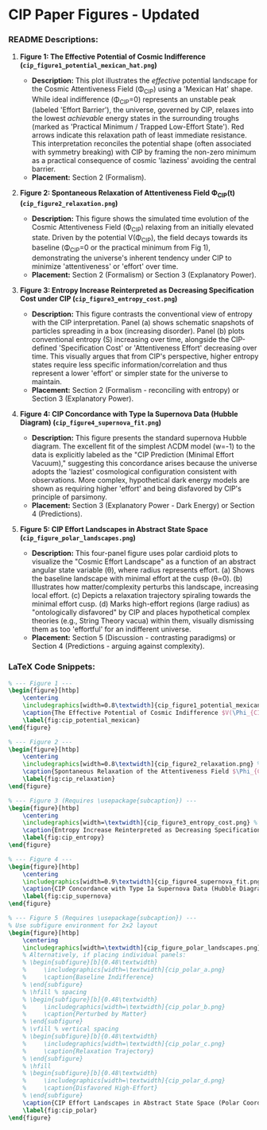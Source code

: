 # CIP Paper Figures - Updated

### README Descriptions:

1.  **Figure 1: The Effective Potential of Cosmic Indifference (`cip_figure1_potential_mexican_hat.png`)**
    *   **Description:** This plot illustrates the *effective* potential landscape for the Cosmic Attentiveness Field (Φ<sub>CIP</sub>) using a 'Mexican Hat' shape. While ideal indifference (Φ<sub>CIP</sub>=0) represents an unstable peak (labeled 'Effort Barrier'), the universe, governed by CIP, relaxes into the lowest *achievable* energy states in the surrounding troughs (marked as 'Practical Minimum / Trapped Low-Effort State'). Red arrows indicate this relaxation path of least immediate resistance. This interpretation reconciles the potential shape (often associated with symmetry breaking) with CIP by framing the non-zero minimum as a practical consequence of cosmic 'laziness' avoiding the central barrier.
    *   **Placement:** Section 2 (Formalism).

2.  **Figure 2: Spontaneous Relaxation of Attentiveness Field Φ<sub>CIP</sub>(t) (`cip_figure2_relaxation.png`)**
    *   **Description:** This figure shows the simulated time evolution of the Cosmic Attentiveness Field (Φ<sub>CIP</sub>) relaxing from an initially elevated state. Driven by the potential V(Φ<sub>CIP</sub>), the field decays towards its baseline (Φ<sub>CIP</sub>=0 or the practical minimum from Fig 1), demonstrating the universe's inherent tendency under CIP to minimize 'attentiveness' or 'effort' over time.
    *   **Placement:** Section 2 (Formalism) or Section 3 (Explanatory Power).

3.  **Figure 3: Entropy Increase Reinterpreted as Decreasing Specification Cost under CIP (`cip_figure3_entropy_cost.png`)**
    *   **Description:** This figure contrasts the conventional view of entropy with the CIP interpretation. Panel (a) shows schematic snapshots of particles spreading in a box (increasing disorder). Panel (b) plots conventional entropy (S) increasing over time, alongside the CIP-defined 'Specification Cost' or 'Attentiveness Effort' decreasing over time. This visually argues that from CIP's perspective, higher entropy states require less specific information/correlation and thus represent a lower 'effort' or simpler state for the universe to maintain.
    *   **Placement:** Section 2 (Formalism - reconciling with entropy) or Section 3 (Explanatory Power).

4.  **Figure 4: CIP Concordance with Type Ia Supernova Data (Hubble Diagram) (`cip_figure4_supernova_fit.png`)**
    *   **Description:** This figure presents the standard supernova Hubble diagram. The excellent fit of the simplest ΛCDM model (w=-1) to the data is explicitly labeled as the "CIP Prediction (Minimal Effort Vacuum)," suggesting this concordance arises because the universe adopts the 'laziest' cosmological configuration consistent with observations. More complex, hypothetical dark energy models are shown as requiring higher 'effort' and being disfavored by CIP's principle of parsimony.
    *   **Placement:** Section 3 (Explanatory Power - Dark Energy) or Section 4 (Predictions).

5.  **Figure 5: CIP Effort Landscapes in Abstract State Space (`cip_figure_polar_landscapes.png`)**
    *   **Description:** This four-panel figure uses polar cardioid plots to visualize the "Cosmic Effort Landscape" as a function of an abstract angular state variable (θ), where radius represents effort. (a) Shows the baseline landscape with minimal effort at the cusp (θ=0). (b) Illustrates how matter/complexity perturbs this landscape, increasing local effort. (c) Depicts a relaxation trajectory spiraling towards the minimal effort cusp. (d) Marks high-effort regions (large radius) as "ontologically disfavored" by CIP and places hypothetical complex theories (e.g., String Theory vacua) within them, visually dismissing them as too 'effortful' for an indifferent universe.
    *   **Placement:** Section 5 (Discussion - contrasting paradigms) or Section 4 (Predictions - arguing against complexity).

### LaTeX Code Snippets:

```latex
% --- Figure 1 ---
\begin{figure}[htbp]
    \centering
    \includegraphics[width=0.8\textwidth]{cip_figure1_potential_mexican_hat.png} % Replace filename
    \caption{The Effective Potential of Cosmic Indifference $V(\Phi_{CIP})$. The 'Mexican Hat' shape illustrates that while ideal indifference ($\Phi_{CIP}=0$) is conceptually minimal, it represents an unstable peak ('Effort Barrier') in the effective potential. Governed by CIP, the universe follows the path of least immediate resistance (red arrows), relaxing into the 'Practical Minimum' or 'Trapped Low-Effort State' ($\Phi_{CIP} \neq 0$), the lowest achievable energy configuration without expending effort to overcome the barrier.}
    \label{fig:cip_potential_mexican}
\end{figure}

% --- Figure 2 ---
\begin{figure}[htbp]
    \centering
    \includegraphics[width=0.8\textwidth]{cip_figure2_relaxation.png} % Replace filename
    \caption{Spontaneous Relaxation of the Attentiveness Field $\Phi_{CIP}(t)$. Simulation showing the natural decay of $\Phi_{CIP}$ from an elevated value towards its baseline minimum ($\Phi_{CIP}=0$ or the practical minimum shown in Fig.~\ref{fig:cip_potential_mexican}). This exemplifies the core CIP dynamic: the universe spontaneously minimizes 'cosmic effort' or 'attentiveness' over time.}
    \label{fig:cip_relaxation}
\end{figure}

% --- Figure 3 (Requires \usepackage{subcaption}) ---
\begin{figure}[htbp]
    \centering
    \includegraphics[width=\textwidth]{cip_figure3_entropy_cost.png} % Replace filename
    \caption{Entropy Increase Reinterpreted as Decreasing Specification Cost under CIP. (a) Schematic particle simulation showing evolution towards spatial uniformity (high entropy). (b) Time series plot comparing conventional entropy $S$ (increasing, blue) with the CIP-defined 'Specification Cost'/'Attentiveness Effort' (decreasing, red). This illustrates CIP's view that higher entropy states, requiring less specific information/correlation, represent a lower 'effort' state preferred by the indifferent universe.}
    \label{fig:cip_entropy}
\end{figure}

% --- Figure 4 ---
\begin{figure}[htbp]
    \centering
    \includegraphics[width=0.9\textwidth]{cip_figure4_supernova_fit.png} % Replace filename
    \caption{CIP Concordance with Type Ia Supernova Data (Hubble Diagram). The standard SNe Ia dataset is well-described by the simplest $\Lambda$CDM cosmology ($w=-1$, solid blue line), labeled here as the 'CIP Prediction (Minimal Effort Vacuum)'. This concordance is interpreted under CIP as evidence that the universe adopts the 'laziest' viable expansion history. Hypothetical complex/dynamic dark energy models (dashed/dotted lines) are deemed higher 'effort' and thus disfavored by CIP.}
    \label{fig:cip_supernova}
\end{figure}

% --- Figure 5 (Requires \usepackage{subcaption}) ---
% Use subfigure environment for 2x2 layout
\begin{figure}[htbp]
    \centering
    \includegraphics[width=\textwidth]{cip_figure_polar_landscapes.png} % Replace filename
    % Alternatively, if placing individual panels:
    % \begin{subfigure}[b]{0.48\textwidth}
    %     \includegraphics[width=\textwidth]{cip_polar_a.png}
    %     \caption{Baseline Indifference}
    % \end{subfigure}
    % \hfill % spacing
    % \begin{subfigure}[b]{0.48\textwidth}
    %     \includegraphics[width=\textwidth]{cip_polar_b.png}
    %     \caption{Perturbed by Matter}
    % \end{subfigure}
    % \vfill % vertical spacing
    % \begin{subfigure}[b]{0.48\textwidth}
    %     \includegraphics[width=\textwidth]{cip_polar_c.png}
    %     \caption{Relaxation Trajectory}
    % \end{subfigure}
    % \hfill
    % \begin{subfigure}[b]{0.48\textwidth}
    %     \includegraphics[width=\textwidth]{cip_polar_d.png}
    %     \caption{Disfavored High-Effort}
    % \end{subfigure}
    \caption{CIP Effort Landscapes in Abstract State Space (Polar Coordinates). Radius represents 'Effort' $V(\Phi)$, angle $\theta$ represents an abstract state parameter. (a) Baseline cardioid landscape with minimum effort at the cusp ($\theta=0$). (b) Matter/complexity introduces perturbations, increasing local effort. (c) A typical relaxation trajectory spirals towards the minimum effort state. (d) High-effort regions (large radius) are marked as 'ontologically disfavored' by CIP, visually dismissing hypothetical complex states (e.g., certain string vacua) placed within them.}
    \label{fig:cip_polar}
\end{figure}
```

